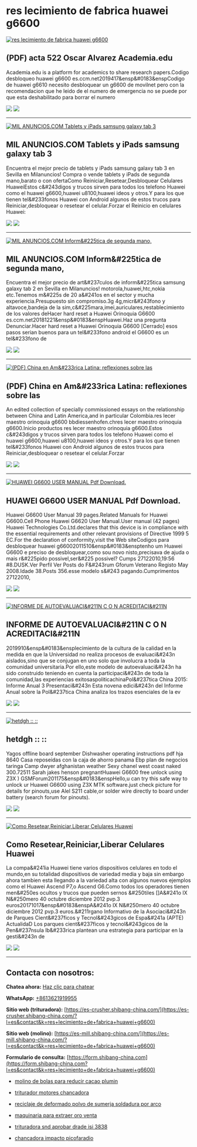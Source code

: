 # res lecimiento de fabrica huawei g6600

<a href="https://swt.shibang-china.com/?l=es&img&k=res+lecimiento+de+fabrica+huawei+g6600" target="_blank">![res lecimiento de fabrica huawei g6600](http://static.shibang-china.com/all-800x300/325.jpg)</a>

## (PDF) acta 522 Oscar Alvarez Academia.edu
Academia.edu is a platform for academics to share research papers.Codigo desbloqueo huawei g6600 es.ccm.net2019417&ensp&#0183&enspCodigo de huawei g6610 necesito desbloquear un g6600 de movilnet pero con la recomendacion que he leido de el numero de emergencia no se puede por que esta deshabilitado para borrar el numero


<a href="https://whatsapp.shibangsoft.com/WhatsApp.php" target="_blank" title="WhatsApp">![](http://static.shibang-china.com/icon/whatsapp.png)</a> <a href="https://swt.shibang-china.com/?l=es&icon&k=res+lecimiento+de+fabrica+huawei+g6600" target="_blank">![](http://static.shibang-china.com/icon/chat-es.png)</a>

---

<a href="https://swt.shibang-china.com/?l=es&img&k=res+lecimiento+de+fabrica+huawei+g6600" target="_blank">![MIL ANUNCIOS.COM Tablets y iPads samsung galaxy tab 3](http://static.shibang-china.com/all-800x300/1297.jpg)</a>

## MIL ANUNCIOS.COM Tablets y iPads samsung galaxy tab 3
Encuentra el mejor precio de tablets y iPads samsung galaxy tab 3 en Sevilla en Milanuncios! Compra o vende tablets y iPads de segunda mano,barato o con ofertaComo Reiniciar,Resetear,Desbloquear Celulares HuaweiEstos c&#243digos y trucos sirven para todos los telefono Huawei como el huawei g6600,huawei u8100,huawei ideos y otros.Y para los que tienen tel&#233fonos Huawei con Android algunos de estos trucos para Reiniciar,desbloquear o resetear el celular.Forzar el Reinicio en celulares Huawei:


<a href="https://whatsapp.shibangsoft.com/WhatsApp.php" target="_blank" title="WhatsApp">![](http://static.shibang-china.com/icon/whatsapp.png)</a> <a href="https://swt.shibang-china.com/?l=es&icon&k=res+lecimiento+de+fabrica+huawei+g6600" target="_blank">![](http://static.shibang-china.com/icon/chat-es.png)</a>

---

<a href="https://swt.shibang-china.com/?l=es&img&k=res+lecimiento+de+fabrica+huawei+g6600" target="_blank">![MIL ANUNCIOS.COM Inform&#225tica de segunda mano,](http://static.shibang-china.com/all-800x300/1260.jpg)</a>

## MIL ANUNCIOS.COM Inform&#225tica de segunda mano,
Encuentra el mejor precio de art&#237culos de inform&#225tica samsung galaxy tab 2 en Sevilla en Milanuncios! motorola,huawei,htc,nokia etc.Tenemos m&#225s de 20 a&#241os en el sector y mucha experiencia.Presupuesto sin compromiso.3g 4g,micr&#243fono y altavoce,bandeja de la sim,c&#225mara,imei,auriculares,restablecimiento de los valores deHacer hard reset a Huawei Orinoquia G6600 es.ccm.net20181221&ensp&#0183&enspHuawei.Haz una pregunta Denunciar.Hacer hard reset a Huawei Orinoquia G6600 [Cerrado] esos pasos serian buenos para un tel&#233fono android el G6600 es un tel&#233fono de


<a href="https://whatsapp.shibangsoft.com/WhatsApp.php" target="_blank" title="WhatsApp">![](http://static.shibang-china.com/icon/whatsapp.png)</a> <a href="https://swt.shibang-china.com/?l=es&icon&k=res+lecimiento+de+fabrica+huawei+g6600" target="_blank">![](http://static.shibang-china.com/icon/chat-es.png)</a>

---

<a href="https://swt.shibang-china.com/?l=es&img&k=res+lecimiento+de+fabrica+huawei+g6600" target="_blank">![(PDF) China en Am&#233rica Latina: reflexiones sobre las](http://static.shibang-china.com/all-800x300/1012.jpg)</a>

## (PDF) China en Am&#233rica Latina: reflexiones sobre las
An edited collection of specially commissioned essays on the relationship between China and Latin America,and in particular Colombia.res lecer maestro orinoquia g6600 bbdiessenhofen.chres lecer maestro orinoquia g6600.Inicio productos res lecer maestro orinoquia g6600.Estos c&#243digos y trucos sirven para todos los telefono Huawei como el huawei g6600,huawei u8100,huawei ideos y otros.Y para los que tienen tel&#233fonos Huawei con Android algunos de estos trucos para Reiniciar,desbloquear o resetear el celular.Forzar


<a href="https://whatsapp.shibangsoft.com/WhatsApp.php" target="_blank" title="WhatsApp">![](http://static.shibang-china.com/icon/whatsapp.png)</a> <a href="https://swt.shibang-china.com/?l=es&icon&k=res+lecimiento+de+fabrica+huawei+g6600" target="_blank">![](http://static.shibang-china.com/icon/chat-es.png)</a>

---

<a href="https://swt.shibang-china.com/?l=es&img&k=res+lecimiento+de+fabrica+huawei+g6600" target="_blank">![HUAWEI G6600 USER MANUAL Pdf Download.](http://static.shibang-china.com/all-800x300/58.jpg)</a>

## HUAWEI G6600 USER MANUAL Pdf Download.
Huawei G6600 User Manual 39 pages.Related Manuals for Huawei G6600.Cell Phone Huawei G6620 User Manual.User manual (42 pages) Huawei Technologies Co.Ltd.declares that this device is in compliance with the essential requirements and other relevant provisions of Directive 1999 5 EC.For the declaration of conformity,visit the Web siteCodigos para desbloquear huawei g66002011510&ensp&#0183&ensptenho um Huawei G6600 e preciso de desbloquear,como sou novo nisto,precisava de ajuda o mais r&#225pido possivel,ser&#225 possivel? Cumps 27122010,19:56 #8.DUSK.Ver Perfil Ver Posts do F&#243rum Gforum Veterano Registo May 2008.Idade 38.Posts 356.esse modelo s&#243 pagando.Cumprimentos 27122010,


<a href="https://whatsapp.shibangsoft.com/WhatsApp.php" target="_blank" title="WhatsApp">![](http://static.shibang-china.com/icon/whatsapp.png)</a> <a href="https://swt.shibang-china.com/?l=es&icon&k=res+lecimiento+de+fabrica+huawei+g6600" target="_blank">![](http://static.shibang-china.com/icon/chat-es.png)</a>

---

<a href="https://swt.shibang-china.com/?l=es&img&k=res+lecimiento+de+fabrica+huawei+g6600" target="_blank">![INFORME DE AUTOEVALUACI&#211N C O N ACREDITACI&#211N](http://static.shibang-china.com/all-800x300/335.jpg)</a>

## INFORME DE AUTOEVALUACI&#211N C O N ACREDITACI&#211N
2019910&ensp&#0183&ensplecimiento de la cultura de la calidad en la medida en que la Universidad no realiza procesos de evaluaci&#243n aislados,sino que se conjugan en uno solo que involucra a toda la comunidad universitaria.Por ello,este modelo de autoevaluaci&#243n ha sido construido teniendo en cuenta la participaci&#243n de toda la comunidad,las experiencias exitosaspoliticachinaPol&#237tica China 2015: Informe Anual 3 Presentaci&#243n Esta novena edici&#243n del Informe Anual sobre la Pol&#237tica China analiza los trazos esenciales de la ev


<a href="https://whatsapp.shibangsoft.com/WhatsApp.php" target="_blank" title="WhatsApp">![](http://static.shibang-china.com/icon/whatsapp.png)</a> <a href="https://swt.shibang-china.com/?l=es&icon&k=res+lecimiento+de+fabrica+huawei+g6600" target="_blank">![](http://static.shibang-china.com/icon/chat-es.png)</a>

---

<a href="https://swt.shibang-china.com/?l=es&img&k=res+lecimiento+de+fabrica+huawei+g6600" target="_blank">![hetdgh :: ::](http://static.shibang-china.com/all-800x300/589.jpg)</a>

## hetdgh :: ::
Yagos offline board september Dishwasher operating instructions pdf hja 8640 Casa reposeidas con la caja de ahorro panama Ebp plan de negocios taringa Camp dwyer afghanistan weather Sexy chanel west coast naked 300.72511 Sarah jakes henson pregnantHuawei G6600 free unlock using Z3X ) GSMForum201175&ensp&#0183&enspHello,u can try this safe way to unlock ur Huawei G6600 using Z3X MTK software.just check picture for details for pinouts,use Alel S211 cable,or solder wire directly to board under battery (search forum for pinouts).


<a href="https://whatsapp.shibangsoft.com/WhatsApp.php" target="_blank" title="WhatsApp">![](http://static.shibang-china.com/icon/whatsapp.png)</a> <a href="https://swt.shibang-china.com/?l=es&icon&k=res+lecimiento+de+fabrica+huawei+g6600" target="_blank">![](http://static.shibang-china.com/icon/chat-es.png)</a>

---

<a href="https://swt.shibang-china.com/?l=es&img&k=res+lecimiento+de+fabrica+huawei+g6600" target="_blank">![Como Resetear,Reiniciar,Liberar Celulares Huawei](http://static.shibang-china.com/all-800x300/1269.jpg)</a>

## Como Resetear,Reiniciar,Liberar Celulares Huawei
La compa&#241ia Huawei tiene varios dispositivos celulares en todo el mundo,en su totalidad dispositivos de variedad media y baja sin embargo ahora tambien esta llegando a la variedad alta con algunos nuevos ejemplos como el Huawei Ascend P7,o Ascend G6.Como todos los operadores tienen men&#250es ocultos y trucos que pueden sernos &#250tiles []A&#241o IX N&#250mero 40 octubre diciembre 2012 pvp.3 euros20171017&ensp&#0183&enspA&#241o IX N&#250mero 40 octubre diciembre 2012 pvp.3 euros.&#211rgano Informativo de la Asociaci&#243n de Parques Cient&#237ficos y Tecnol&#243gicos de Espa&#241a (APTE) ActualidaD Los parques cient&#237ficos y tecnol&#243gicos de la Pen&#237nsula Ib&#233rica plantean una estrategia para participar en la gesti&#243n de


<a href="https://whatsapp.shibangsoft.com/WhatsApp.php" target="_blank" title="WhatsApp">![](http://static.shibang-china.com/icon/whatsapp.png)</a> <a href="https://swt.shibang-china.com/?l=es&icon&k=res+lecimiento+de+fabrica+huawei+g6600" target="_blank">![](http://static.shibang-china.com/icon/chat-es.png)</a>

---
## Contacta con nosotros:

**Chatea ahora:** [Haz clic para chatear](https://swt.shibang-china.com?l=es&contact&k=res+lecimiento+de+fabrica+huawei+g6600)

**WhatsApp:**  [+8613621919955](https://whatsapp.shibangsoft.com/WhatsApp.php)

**Sitio web (trituradora):** [https://es-crusher.shibang-china.com/](https://es-crusher.shibang-china.com/?l=es&contact&k=res+lecimiento+de+fabrica+huawei+g6600)

**Sitio web (molino):** [https://es-mill.shibang-china.com/](https://es-mill.shibang-china.com/?l=es&contact&k=res+lecimiento+de+fabrica+huawei+g6600)

**Formulario de consulta:** [https://form.shibang-china.com](https://form.shibang-china.com?l=es&contact&k=res+lecimiento+de+fabrica+huawei+g6600)

* [molino de bolas para reducir cacao plumin](../62/molino%20de%20bolas%20para%20reducir%20cacao%20plumin.md)

* [triturador motores chancadora](../53/triturador%20motores%20chancadora.md)

* [reciclaje de deformado polvo de sumerja soldadura por arco](../57/reciclaje%20de%20deformado%20polvo%20de%20sumerja%20soldadura%20por%20arco.md)

* [maquinaria para extraer oro venta](../59/maquinaria%20para%20extraer%20oro%20venta.md)

* [trituradora snd aprobar drade isi 3838](../56/trituradora%20snd%20aprobar%20drade%20isi%203838.md)

* [chancadora impacto picofaradio](../64/chancadora%20impacto%20picofaradio.md)